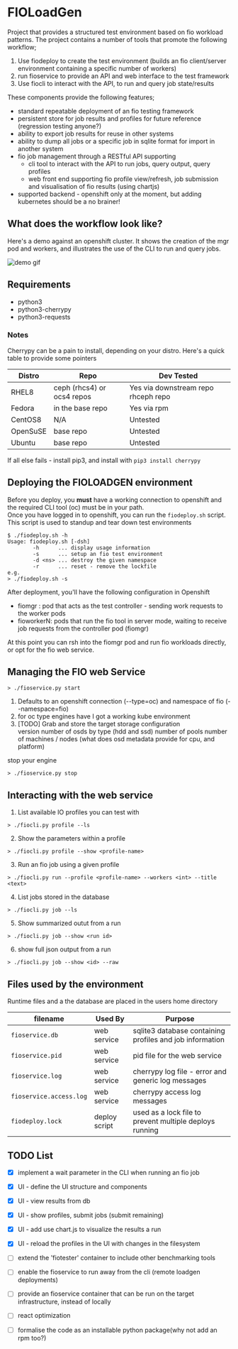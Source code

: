 
# FIOLoadGen
Project that provides a structured test environment based on fio workload patterns. The project contains a number of tools that promote the following workflow;  
1. Use fiodeploy to create the test environment (builds an fio client/server environment containing a specific number of workers)
2. run fioservice to provide an API and web interface to the test framework
3. Use fiocli to interact with the API, to run and query job state/results

These components provide the following features;  
- standard repeatable deployment of an fio testing framework 
- persistent store for job results and profiles for future reference (regression testing anyone?)
- ability to export job results for reuse in other systems
- ability to dump all jobs or a specific job in sqlite format for import in another system
- fio job management through a RESTful API supporting
   - cli tool to interact with the API to run jobs, query output, query profiles
   - web front end supporting fio profile view/refresh, job submission and visualisation of fio results (using chartjs)
- supported backend - openshift only at the moment, but adding kubernetes should be a no brainer!

## What does the workflow look like?
Here's a demo against an openshift cluster. It shows the creation of the mgr pod and workers, and illustrates the use of the CLI to run and query jobs.  

![demo gif](media/fioloadgen-demo.gif)


## Requirements
- python3
- python3-cherrypy
- python3-requests

### Notes
Cherrypy can be a pain to install, depending on your distro. Here's a quick table to provide some pointers  

| Distro | Repo | Dev Tested
|----------|---------|----------|
| RHEL8 | ceph (rhcs4) or ocs4 repos | Yes via downstream repo rhceph repo |
| Fedora | in the base repo | Yes via rpm |
| CentOS8 | N/A | Untested |
| OpenSuSE | base repo | Untested |
| Ubuntu | base repo | Untested |

If all else fails - install pip3, and install with ```pip3 install cherrypy```

## Deploying the FIOLOADGEN environment
Before you deploy, you **must** have a working connection to openshift and the required CLI tool (oc) must be in your path.  
Once you have logged in to openshift, you can run the ```fiodeploy.sh``` script. This script is used to standup and tear down test environments
```
$ ./fiodeploy.sh -h
Usage: fiodeploy.sh [-dsh]
        -h      ... display usage information
        -s      ... setup an fio test environment
        -d <ns> ... destroy the given namespace
        -r      ... reset - remove the lockfile
e.g.
> ./fiodeploy.sh -s
```

After deployment, you'll have the following configuration in Openshift
- fiomgr : pod that acts as the test controller - sending work requests to the worker pods
- fioworkerN: pods that run the fio tool in server mode, waiting to receive job requests from the controller pod (fiomgr)

At this point you can rsh into the fiomgr pod and run fio workloads directly, or opt for the fio web service.


## Managing the FIO web Service
```
> ./fioservice.py start
```
1. Defaults to an openshift connection (--type=oc) and namespace of fio (--namespace=fio)
2. for oc type engines
   have I got a working kube environment
3. [TODO] Grab and store the target storage configuration  
   version
   number of osds by type (hdd and ssd)
   number of pools
   number of machines / nodes
   (what does osd metadata provide for cpu, and platform)

stop your engine
```
> ./fioservice.py stop
```

## Interacting with the web service

1. List available IO profiles you can test with
```
> ./fiocli.py profile --ls
```
2. Show the parameters within a profile
```
> ./fiocli.py profile --show <profile-name>
```
3. Run an fio job using a given profile
```
> ./fiocli.py run --profile <profile-name> --workers <int> --title <text>
```
4. List jobs stored in the database
```
> ./fiocli.py job --ls
```
5. Show summarized outut from a run
```
> ./fiocli.py job --show <run id>
```
6. show full json output from a run
```
> ./fiocli.py job --show <id> --raw
```

## Files used by the environment
Runtime files and a the database are placed in the users home directory

| filename | Used By | Purpose |
|----------|---------|---------|
| ```fioservice.db``` | web service | sqlite3 database containing profiles and job information |
| ```fioservice.pid``` | web service | pid file for the web service
| ```fioservice.log``` | web service | cherrypy log file - error and generic log messages
| ```fioservice.access.log``` | web service | cherrypy access log messages
| ```fiodeploy.lock``` | deploy script | used as a lock file to prevent multiple deploys running

## TODO List  
- [x] implement a wait parameter in the CLI when running an fio job
- [x] UI - define the UI structure and components  
- [x] UI - view results from db
- [X] UI - show profiles, submit jobs (submit remaining)
- [X] UI - add use chart.js to visualize the results a run
- [X] UI - reload the profiles in the UI with changes in the filesystem
- [ ] extend the 'fiotester' container to include other benchmarking tools  
- [ ] enable the fioservice to run away from the cli (remote loadgen deployments)
- [ ] provide an fioservice container that can be run on the target infrastructure, instead of locally
- [ ] react optimization
- [ ] formalise the code as an installable python package(why not add an rpm too?)

  
